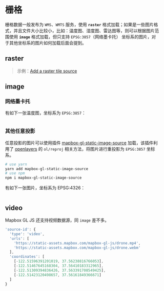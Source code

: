 # 栅格
栅格数据一般发布为 `WMS`、`WMTS` 服务，使用 **`raster`** 格式加载；如果是一些图片格式，并且文件大小比较小，比如：温度图、湿度图、雷达图等，则可以根据图片范围使用 **`image`** 格式加载，但只支持 `EPSG:3857`（网络墨卡托） 坐标系的图片，对于其他坐标系的图片如何加载后面会提到。

## raster

<ClientOnly>
  <common-code-view name="data-raster"/>
</ClientOnly>

> 示例：[Add a raster tile source](https://docs.mapbox.com/mapbox-gl-js/example/map-tiles/)

## image
### 网络墨卡托
有如下一张温度图，坐标系为 `EPSG:3857`：

<!-- ![温度图](/images/3857.png) -->
<div align="center">
  <img :src="$withBase('/assets/images/3857.png')" width="300" />
</div>

<ClientOnly>
  <common-code-view name="data-image"/>
</ClientOnly>

### 其他任意投影
任意投影的图片可以使用插件 [mapbox-gl-static-image-source](https://github.com/huanglii/mapbox-gl-static-image-source) 加载，该插件利用了 [openlayers](https://openlayers.org/) 的 `ol/reproj` 相关方法，将图片进行重投影为 `EPSG:3857` 坐标系。

``` bash
# use yarn
yarn add mapbox-gl-static-image-source
# use npm
npm i mapbox-gl-static-image-source
```

有如下一张图片，坐标系为 EPSG:4326：

<div align="center">
  <img :src="$withBase('/assets/images/4326.png')" width="300" />
</div>

<ClientOnly>
  <common-code-view name="data-image-4326"/>
</ClientOnly>

## video
Mapbox GL JS 还支持视频数据源，同 `image` 差不多。
``` js
'source-id': {
  'type': 'video',
  'urls': [
    'https://static-assets.mapbox.com/mapbox-gl-js/drone.mp4',
    'https://static-assets.mapbox.com/mapbox-gl-js/drone.webm'
  ],
  'coordinates': [
    [-122.51596391201019, 37.56238816766053],
    [-122.51467645168304, 37.56410183312965],
    [-122.51309394836426, 37.563391708549425],
    [-122.51423120498657, 37.56161849366671]
  ]
}
```

<ClientOnly>
  <common-code-view name='data-video'/>
</ClientOnly>
